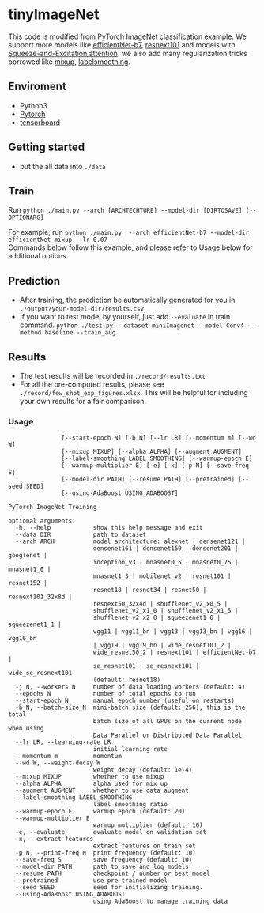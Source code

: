 # tinyImageNet

This code is modified from [PyTorch ImageNet classification example](https://github.com/pytorch/examples/tree/master/imagenet). We support more models like [efficientNet-b7](https://arxiv.org/abs/1905.11946), [resnext101](https://pytorch.org/hub/pytorch_vision_resnext/) and models with [Squeeze-and-Excitation attention](https://arxiv.org/abs/1709.01507). we also add many regularization tricks borrowed like [mixup](https://arxiv.org/abs/1710.09412), [labelsmoothing](https://arxiv.org/pdf/1701.06548.pdf). 


## Enviroment
 - Python3
 - [Pytorch](http://pytorch.org/)
 - [tensorboard](https://www.tensorflow.org/tensorboard)

## Getting started
* put the all data into `./data`

## Train
Run
```python ./main.py --arch [ARCHTECHTURE] --model-dir [DIRTOSAVE] [--OPTIONARG]```

For example, run `python ./main.py  --arch efficientNet-b7 --model-dir efficientNet_mixup --lr 0.07`  
Commands below follow this example, and please refer to Usage below for additional options.


## Prediction
- After training, the prediction be automatically generated for you in `./output/your-model-dir/results.csv` 
- If you want to test model by yourself, just add `--evaluate` in train command.
```python ./test.py --dataset miniImagenet --model Conv4 --method baseline --train_aug```

## Results
* The test results will be recorded in `./record/results.txt`
* For all the pre-computed results, please see `./record/few_shot_exp_figures.xlsx`. This will be helpful for including your own results for a fair comparison.

### Usage

```usage: main.py [-h] [--data DIR] [--arch ARCH] [-j N] [--epochs N]
               [--start-epoch N] [-b N] [--lr LR] [--momentum m] [--wd W]
               [--mixup MIXUP] [--alpha ALPHA] [--augment AUGMENT]
               [--label-smoothing LABEL_SMOOTHING] [--warmup-epoch E]
               [--warmup-multiplier E] [-e] [-x] [-p N] [--save-freq S]
               [--model-dir PATH] [--resume PATH] [--pretrained] [--seed SEED]
               [--using-AdaBoost USING_ADABOOST]

PyTorch ImageNet Training

optional arguments:
  -h, --help            show this help message and exit
  --data DIR            path to dataset
  --arch ARCH           model architecture: alexnet | densenet121 |
                        densenet161 | densenet169 | densenet201 | googlenet |
                        inception_v3 | mnasnet0_5 | mnasnet0_75 | mnasnet1_0 |
                        mnasnet1_3 | mobilenet_v2 | resnet101 | resnet152 |
                        resnet18 | resnet34 | resnet50 | resnext101_32x8d |
                        resnext50_32x4d | shufflenet_v2_x0_5 |
                        shufflenet_v2_x1_0 | shufflenet_v2_x1_5 |
                        shufflenet_v2_x2_0 | squeezenet1_0 | squeezenet1_1 |
                        vgg11 | vgg11_bn | vgg13 | vgg13_bn | vgg16 | vgg16_bn
                        | vgg19 | vgg19_bn | wide_resnet101_2 |
                        wide_resnet50_2 | resnext101 | efficientNet-b7 |
                        se_resnet101 | se_resnext101 | wide_se_resnext101
                        (default: resnet18)
  -j N, --workers N     number of data loading workers (default: 4)
  --epochs N            number of total epochs to run
  --start-epoch N       manual epoch number (useful on restarts)
  -b N, --batch-size N  mini-batch size (default: 256), this is the total
                        batch size of all GPUs on the current node when using
                        Data Parallel or Distributed Data Parallel
  --lr LR, --learning-rate LR
                        initial learning rate
  --momentum m          momentum
  --wd W, --weight-decay W
                        weight decay (default: 1e-4)
  --mixup MIXUP         whether to use mixup
  --alpha ALPHA         alpha used for mix up
  --augment AUGMENT     whether to use data augment
  --label-smoothing LABEL_SMOOTHING
                        label smoothing ratio
  --warmup-epoch E      warmup epoch (default: 20)
  --warmup-multiplier E
                        warmup multiplier (default: 16)
  -e, --evaluate        evaluate model on validation set
  -x, --extract-features
                        extract features on train set
  -p N, --print-freq N  print frequency (default: 10)
  --save-freq S         save frequency (default: 10)
  --model-dir PATH      path to save and log models
  --resume PATH         checkpoint / number or best_model
  --pretrained          use pre-trained model
  --seed SEED           seed for initializing training.
  --using-AdaBoost USING_ADABOOST
                        using AdaBoost to manage training data
```
